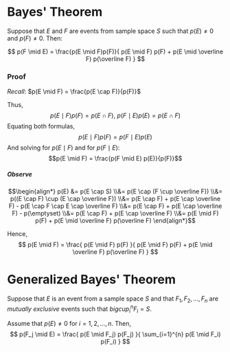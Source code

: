 # Bayes' Theorem
Suppose that $E$ and $F$ are events from sample space $S$ such that $p(E) \neq 0$ and $p(F) \ne 0$. Then:

$$
	p(F \mid E) 
	=
		\frac{p(E \mid F)p(F)}{
			p(E \mid F) p(F)
			+ p(E \mid \overline F) p(\overline F)
		}
$$

### Proof
*Recall*: $p(E \mid F) = \frac{p(E \cap F)}{p(F)}$

Thus,
$$
	p(E \mid F) p(F) = p(E \cap F),\
	p(F \mid E) p(E) = p(E \cap F)
$$
Equating both formulas,
$$p(E \mid F) p(F) = p(F \mid E) p(E)$$
And solving for $p(E \mid F)$ and for $p(F \mid E)$:
$$p(E \mid F) = \frac{p(F \mid E) p(E)}{p(F)}$$

##### Observe
$$\begin{align*}
	p(E) &= p(E \cap S)
	\\&= p(E \cap (F \cup \overline F))
	\\&= p((E \cap F) \cup (E \cap \overline F))
	\\&= 
		p(E \cap F) + p(E \cap \overline F)
		- p(E \cap F \cap E \cap \overline F)
	\\&= 
		p(E \cap F) + p(E \cap \overline F) - p(\emptyset)
	\\&= 
		p(E \cap F) + p(E \cap \overline F)
	\\&= p(E \mid F) p(F) + p(E \mid \overline F) p(\overline F)
\end{align*}$$

Hence,
$$
	p(E \mid F) = \frac{
		p(E \mid F) p(F)
	}{
		p(E \mid F) p(F)
		+ p(E \mid \overline F) p(\overline F)
	}
$$

# Generalized Bayes' Theorem
Suppose that $E$ is an event from a sample space $S$ and that $F_1, F_2, \dots, F_n$ are *mutually exclusive* events such that $bigcup_i^n F_i = S$.

Assume that $p(E) \ne 0$ for $i = 1, 2, \dots, n$. Then,
$$
	p(F_j \mid E)
	=
		\frac{
			p(E \mid F_j) p(F_j)
		}{
			\sum_{i=1}^{n}
			p(E \mid F_i) p(F_i)
		}
$$